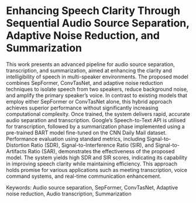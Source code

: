 # Enhancing Speech Clarity Through Sequential Audio Source Separation, Adaptive Noise Reduction, and Summarization

This work presents an advanced pipeline for audio source separation,
transcription, and summarization, aimed at enhancing the clarity and intelligibility of speech in multi-speaker environments. The proposed model combines
SepFormer, ConvTasNet, and adaptive noise reduction techniques to isolate
speech from two speakers, reduce background noise, and amplify the primary
speaker’s voice. In contrast to existing models that employ either SepFormer or
ConvTasNet alone, this hybrid approach achieves superior performance without
significantly increasing computational complexity. Once trained, the system delivers rapid, accurate audio separation and transcription. Google’s Speech-to-Text
API is utilised for transcription, followed by a summarization phase implemented
using a pre-trained BART model fine-tuned on the CNN Daily Mail dataset. Performance evaluation using standard metrics, including Signal-to-Distortion Ratio
(SDR), Signal-to-Interference Ratio (SIR), and Signal-to-Artifacts Ratio (SAR),
demonstrates the effectiveness of the proposed model. The system yields high
SDR and SIR scores, indicating its capability in improving speech clarity while
maintaining efficiency. This approach holds promise for various applications such
as meeting transcription, voice command systems, and real-time communication
enhancement.

Keywords: Audio source separation, SepFormer, ConvTasNet, Adaptive noise
reduction, Audio transcription, Summarization
